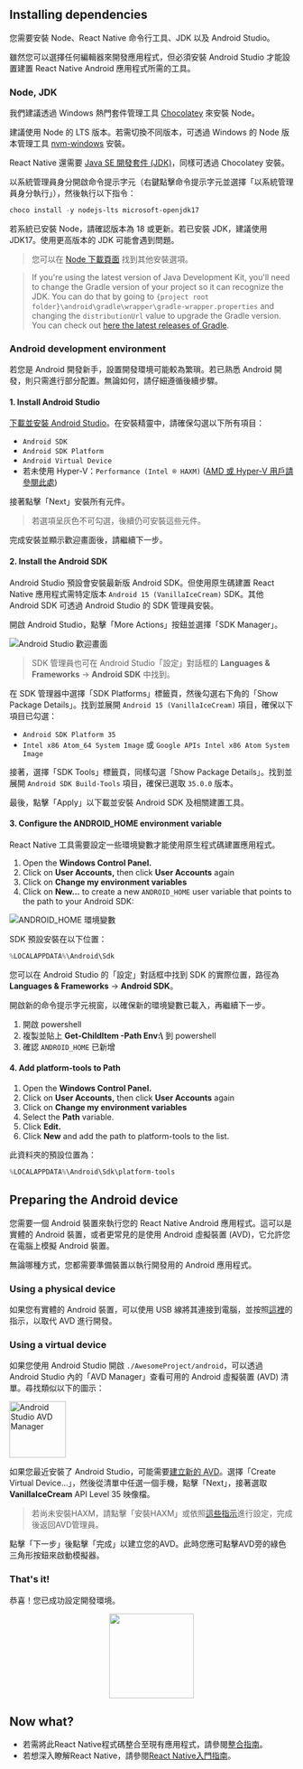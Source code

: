 <h2>Installing dependencies</h2>

您需要安裝 Node、React Native 命令行工具、JDK 以及 Android Studio。

雖然您可以選擇任何編輯器來開發應用程式，但必須安裝 Android Studio 才能設置建置 React Native Android 應用程式所需的工具。

<h3 id="jdk">Node, JDK</h3>

我們建議透過 Windows 熱門套件管理工具 [Chocolatey](https://chocolatey.org/install) 來安裝 Node。

建議使用 Node 的 LTS 版本。若需切換不同版本，可透過 Windows 的 Node 版本管理工具 [nvm-windows](https://github.com/coreybutler/nvm-windows) 安裝。

React Native 還需要 [Java SE 開發套件 (JDK)](https://openjdk.java.net/projects/jdk/17/)，同樣可透過 Chocolatey 安裝。

以系統管理員身分開啟命令提示字元（右鍵點擊命令提示字元並選擇「以系統管理員身分執行」），然後執行以下指令：

```powershell
choco install -y nodejs-lts microsoft-openjdk17
```

若系統已安裝 Node，請確認版本為 18 或更新。若已安裝 JDK，建議使用 JDK17。使用更高版本的 JDK 可能會遇到問題。

> 您可以在 [Node 下載頁面](https://nodejs.org/en/download/) 找到其他安裝選項。

> If you're using the latest version of Java Development Kit, you'll need to change the Gradle version of your project so it can recognize the JDK. You can do that by going to `{project root folder}\android\gradle\wrapper\gradle-wrapper.properties` and changing the `distributionUrl` value to upgrade the Gradle version. You can check out [here the latest releases of Gradle](https://gradle.org/releases/).

<h3>Android development environment</h3>

若您是 Android 開發新手，設置開發環境可能較為繁瑣。若已熟悉 Android 開發，則只需進行部分配置。無論如何，請仔細遵循後續步驟。

<h4 id="android-studio">1. Install Android Studio</h4>

[下載並安裝 Android Studio](https://developer.android.com/studio/index.html)。在安裝精靈中，請確保勾選以下所有項目：

- `Android SDK`
- `Android SDK Platform`
- `Android Virtual Device`
- 若未使用 Hyper-V：`Performance (Intel ® HAXM)` ([AMD 或 Hyper-V 用戶請參閱此處](https://android-developers.googleblog.com/2018/07/android-emulator-amd-processor-hyper-v.html))

接著點擊「Next」安裝所有元件。

> 若選項呈灰色不可勾選，後續仍可安裝這些元件。

完成安裝並顯示歡迎畫面後，請繼續下一步。

<h4 id="android-sdk">2. Install the Android SDK</h4>

Android Studio 預設會安裝最新版 Android SDK。但使用原生碼建置 React Native 應用程式需特定版本 `Android 15 (VanillaIceCream)` SDK。其他 Android SDK 可透過 Android Studio 的 SDK 管理員安裝。

開啟 Android Studio，點擊「More Actions」按鈕並選擇「SDK Manager」。

![Android Studio 歡迎畫面](/docs/assets/GettingStartedAndroidStudioWelcomeWindows.png)

> SDK 管理員也可在 Android Studio「設定」對話框的 **Languages & Frameworks** → **Android SDK** 中找到。

在 SDK 管理器中選擇「SDK Platforms」標籤頁，然後勾選右下角的「Show Package Details」。找到並展開 `Android 15 (VanillaIceCream)` 項目，確保以下項目已勾選：

- `Android SDK Platform 35`
- `Intel x86 Atom_64 System Image` 或 `Google APIs Intel x86 Atom System Image`

接著，選擇「SDK Tools」標籤頁，同樣勾選「Show Package Details」。找到並展開 `Android SDK Build-Tools` 項目，確保已選取 `35.0.0` 版本。

最後，點擊「Apply」以下載並安裝 Android SDK 及相關建置工具。

<h4>3. Configure the ANDROID_HOME environment variable</h4>

React Native 工具需要設定一些環境變數才能使用原生程式碼建置應用程式。

1. Open the **Windows Control Panel.**
2. Click on **User Accounts,** then click **User Accounts** again
3. Click on **Change my environment variables**
4. Click on **New...** to create a new `ANDROID_HOME` user variable that points to the path to your Android SDK:

![ANDROID_HOME 環境變數](/docs/assets/GettingStartedAndroidEnvironmentVariableANDROID_HOME.png)

SDK 預設安裝在以下位置：

```powershell
%LOCALAPPDATA%\Android\Sdk
```

您可以在 Android Studio 的「設定」對話框中找到 SDK 的實際位置，路徑為 **Languages & Frameworks** → **Android SDK**。

開啟新的命令提示字元視窗，以確保新的環境變數已載入，再繼續下一步。

1. 開啟 powershell
2. 複製並貼上 **Get-ChildItem -Path Env:\\** 到 powershell
3. 確認 `ANDROID_HOME` 已新增

<h4>4. Add platform-tools to Path</h4>

1. Open the **Windows Control Panel.**
2. Click on **User Accounts,** then click **User Accounts** again
3. Click on **Change my environment variables**
4. Select the **Path** variable.
5. Click **Edit.**
6. Click **New** and add the path to platform-tools to the list.

此資料夾的預設位置為：

```powershell
%LOCALAPPDATA%\Android\Sdk\platform-tools
```

<h2>Preparing the Android device</h2>

您需要一個 Android 裝置來執行您的 React Native Android 應用程式。這可以是實體的 Android 裝置，或者更常見的是使用 Android 虛擬裝置 (AVD)，它允許您在電腦上模擬 Android 裝置。

無論哪種方式，您都需要準備裝置以執行開發用的 Android 應用程式。

<h3>Using a physical device</h3>

如果您有實體的 Android 裝置，可以使用 USB 線將其連接到電腦，並按照[這裡](running-on-device.md)的指示，以取代 AVD 進行開發。

<h3>Using a virtual device</h3>

如果您使用 Android Studio 開啟 `./AwesomeProject/android`，可以透過 Android Studio 內的「AVD Manager」查看可用的 Android 虛擬裝置 (AVD) 清單。尋找類似以下的圖示：

<img src="/docs/assets/GettingStartedAndroidStudioAVD.svg" alt="Android Studio AVD Manager" width="100"/>

如果您最近安裝了 Android Studio，可能需要[建立新的 AVD](https://developer.android.com/studio/run/managing-avds.html)。選擇「Create Virtual Device...」，然後從清單中任選一個手機，點擊「Next」，接著選取 **VanillaIceCream** API Level 35 映像檔。

> 若尚未安裝HAXM，請點擊「安裝HAXM」或依照[這些指示](https://github.com/intel/haxm/wiki/Installation-Instructions-on-Windows)進行設定，完成後返回AVD管理員。

點擊「下一步」後點擊「完成」以建立您的AVD。此時您應可點擊AVD旁的綠色三角形按鈕來啟動模擬器。

<h3>That's it!</h3>

恭喜！您已成功設定開發環境。

<center><img src="/docs/assets/GettingStartedCongratulations.png" width="150"></img></center>

<h2>Now what?</h2>

- 若需將此React Native程式碼整合至現有應用程式，請參閱[整合指南](integration-with-existing-apps.md)。
- 若想深入瞭解React Native，請參閱[React Native入門指南](getting-started)。